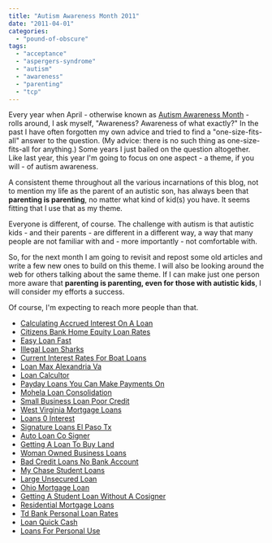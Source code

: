 ```yaml
---
title: "Autism Awareness Month 2011"
date: "2011-04-01"
categories: 
  - "pound-of-obscure"
tags: 
  - "acceptance"
  - "aspergers-syndrome"
  - "autism"
  - "awareness"
  - "parenting"
  - "tcp"
---
```


Every year when April - otherwise known as [Autism Awareness Month](http://www.google.com/search?hl=en&q=autism+awareness+month+2011) - rolls around, I ask myself, "Awareness? Awareness of what exactly?" In the past I have often forgotten my own advice and tried to find a "one-size-fits-all" answer to the question. (My advice: there is no such thing as one-size-fits-all for anything.) Some years I just bailed on the question altogether. Like last year, this year I'm going to focus on one aspect - a theme, if you will - of autism awareness.

A consistent theme throughout all the various incarnations of this blog, not to mention my life as the parent of an autistic son, has always been that **parenting is parenting**, no matter what kind of kid(s) you have. It seems fitting that I use that as my theme.

Everyone is different, of course. The challenge with autism is that autistic kids - and their parents - are different in a different way, a way that many people are not familiar with and - more importantly - not comfortable with.

So, for the next month I am going to revisit and repost some old articles and write a few new ones to build on this theme. I will also be looking around the web for others talking about the same theme. If I can make just one person more aware that **parenting is parenting, even for those with autistic kids**, I will consider my efforts a success.

Of course, I'm expecting to reach more people than that.

- [Calculating Accrued Interest On A Loan](http://www.consejocafe.org/?Calculating-Accrued-Interest-On-A-Loan)
- [Citizens Bank Home Equity Loan Rates](http://www.consejocafe.org/?Citizens-Bank-Home-Equity-Loan-Rates)
- [Easy Loan Fast](http://www.amarysia.gr/?Easy-Loan-Fast)
- [Illegal Loan Sharks](http://www.franklinny.org/?Illegal-Loan-Sharks)
- [Current Interest Rates For Boat Loans](http://gbbkolejka.pl/?Current-Interest-Rates-For-Boat-Loans)
- [Loan Max Alexandria Va](http://www.mariebo.org/?Loan-Max-Alexandria-Va)
- [Loan Calcultor](http://usasportgroup.com/?Loan-Calcultor)
- [Payday Loans You Can Make Payments On](http://www.consejocafe.org/?Payday-Loans-You-Can-Make-Payments-On)
- [Mohela Loan Consolidation](http://usasportgroup.com/?Mohela-Loan-Consolidation)
- [Small Business Loan Poor Credit](http://www.amarysia.gr/?Small-Business-Loan-Poor-Credit)
- [West Virginia Mortgage Loans](http://usasportgroup.com/?West-Virginia-Mortgage-Loans)
- [Loans 0 Interest](http://gbbkolejka.pl/?Loans-0-Interest)
- [Signature Loans El Paso Tx](http://www.mariebo.org/?Signature-Loans-El-Paso-Tx)
- [Auto Loan Co Signer](http://gbbkolejka.pl/?Auto-Loan-Co-Signer)
- [Getting A Loan To Buy Land](http://www.franklinny.org/?Getting-A-Loan-To-Buy-Land)
- [Woman Owned Business Loans](http://gbbkolejka.pl/?Woman-Owned-Business-Loans)
- [Bad Credit Loans No Bank Account](http://gbbkolejka.pl/?Bad-Credit-Loans-No-Bank-Account)
- [My Chase Student Loans](http://www.consejocafe.org/?My-Chase-Student-Loans)
- [Large Unsecured Loan](http://usasportgroup.com/?Large-Unsecured-Loan)
- [Ohio Mortgage Loan](http://www.franklinny.org/?Ohio-Mortgage-Loan)
- [Getting A Student Loan Without A Cosigner](http://usasportgroup.com/?Getting-A-Student-Loan-Without-A-Cosigner)
- [Residential Mortgage Loans](http://www.mariebo.org/?Residential-Mortgage-Loans)
- [Td Bank Personal Loan Rates](http://www.mariebo.org/?Td-Bank-Personal-Loan-Rates)
- [Loan Quick Cash](http://www.mariebo.org/?Loan-Quick-Cash)
- [Loans For Personal Use](http://usasportgroup.com/?Loans-For-Personal-Use)
